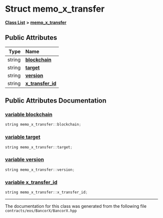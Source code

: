 
# Struct memo\_x\_transfer


[**Class List**](annotated.md) **>** [**memo\_x\_transfer**](structmemo__x__transfer.md)


















## Public Attributes

| Type | Name |
| ---: | :--- |
|  string | [**blockchain**](structmemo__x__transfer.md#variable-blockchain)  <br> |
|  string | [**target**](structmemo__x__transfer.md#variable-target)  <br> |
|  string | [**version**](structmemo__x__transfer.md#variable-version)  <br> |
|  string | [**x\_transfer\_id**](structmemo__x__transfer.md#variable-x-transfer-id)  <br> |










## Public Attributes Documentation


### <a href="#variable-blockchain" id="variable-blockchain">variable blockchain </a>


```cpp
string memo_x_transfer::blockchain;
```



### <a href="#variable-target" id="variable-target">variable target </a>


```cpp
string memo_x_transfer::target;
```



### <a href="#variable-version" id="variable-version">variable version </a>


```cpp
string memo_x_transfer::version;
```



### <a href="#variable-x-transfer-id" id="variable-x-transfer-id">variable x\_transfer\_id </a>


```cpp
string memo_x_transfer::x_transfer_id;
```



------------------------------
The documentation for this class was generated from the following file `contracts/eos/BancorX/BancorX.hpp`